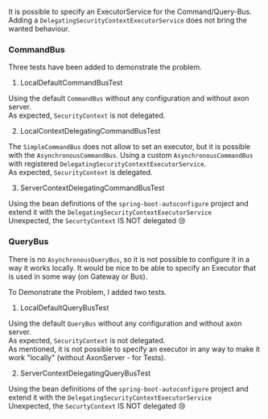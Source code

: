 It is possible to specify an ExecutorService for the Command/Query-Bus. Adding a `DelegatingSecurityContextExecutorService` does not bring the wanted behaviour.

<h3>CommandBus</h1>

Three tests have been added to demonstrate the problem. 

1. LocalDefaultCommandBusTest

Using the default `CommandBus` without any configuration and without axon server.<br>
As expected, `SecurityContext` is not delegated.

2. LocalContextDelegatingCommandBusTest

The `SimpleCommandBus` does not allow to set an executor, but it is possible with the `AsynchronousCommandBus`.
Using a custom `AsynchronousCommandBus` with registered `DelegatingSecurityContextExecutorService`.<br>
As expected, `SecurityContext` is delegated.


3. ServerContextDelegatingCommandBusTest

Using the bean definitions of the `spring-boot-autoconfigure` project and extend it with the `DelegatingSecurityContextExecutorService`<br>
Unexpected, the `SecurtyContext` IS NOT delegated 😢

<h3>QueryBus</h3>

There is no `AsynchronousQueryBus`, so it is not possible to configure it in a way it works locally. 
It would be nice to be able to specify an Executor that is used in  some way (on Gateway or Bus).

To Demonstrate the Problem, I added two tests.

1. LocalDefaultQueryBusTest

Using the default `QueryBus` without any configuration and without axon server.<br>
As expected, `SecurityContext` is not delegated.<br>
As mentioned, it is not possible to specify an executor in any way to make it work "locally" (without AxonServer - for Tests).

2. ServerContextDelegatingQueryBusTest

Using the bean definitions of the `spring-boot-autoconfigure` project and extend it with the `DelegatingSecurityContextExecutorService`<br>
Unexpected, the `SecurtyContext` IS NOT delegated 😢